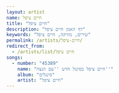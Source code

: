 ```yaml
---
layout: artist
name: חיים ציפל
title: "חיים ציפל"
description: "דף האמן חיים ציפל"
keywords: "שירים, מוזיקה, חיים ציפל"
permalink: /artists/חיים-ציפל/
redirect_from:
  - /artists/list/חיים ציפל
songs:
  - number: "45389"
    name: "חיים ציפל בסינגל חדש ''עם הנצח''"
    album: "סינגלים"
    artist: "חיים ציפל"
---
```

